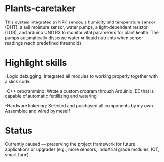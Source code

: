 # Plants-caretaker
This system integrates an NPK sensor, a humidity and temperature sensor (DHT), a soil moisture sensor, water pumps, a light-dependent resistor (LDR), and arduino UNO R3 to monitor vital parameters for plant health. The pumps automatically dispense water or liquid nutrients when sensor readings reach predefined thresholds.
# Highlight skills

-Logic debugging: Integrated all modules to working properly together with a slick code.

-C++ programming: Wrote a custom program through Arduinio IDE that is capable of automatic fertillizing and watering

-Hardware tinkering: Selected and purchased all components by my own. Assembled and wired by meself

# Status
Currently paused — preserving the project framework for future applications or upgrades (e.g., more sensors, industrial grade modules, IOT, smart farm).
